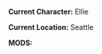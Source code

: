 <p><b>Current Character:</b> Ellie</p>
<p><b>Current Location:</b> Seattle</p>
<p></p>
<p></p>
<p><b>MODS:</b></p>
